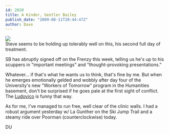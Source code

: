 ```yaml
---
id: 2020
title: A Kinder, Gentler Bailey
publish_date: "2009-08-11T20:44:47Z"
author: Dave
---
```

![](http://www.flagstafffrenzy.org/wp-content/uploads/2009/08/clockwork.jpg)  
Steve seems to be holding up tolerably well on this, his second full day of treatment.

SB has abruptly signed off on the Frenzy this week, telling us he's up to his scuppers in "important meetings" and "thought-provoking presentations."

Whatever... if that's what he wants us to think, that's fine by me. But when he emerges emotionally gelded and wobbly after day four of the University's new "Workers of Tomorrow" program in the Humanities basement, don't be surprised if he goes pale at the first sight of conflict. The [Ludovico](http://en.wikipedia.org/wiki/Ludovico_technique) is funny that way.

As for me, I've managed to run free, well clear of the clinic walls. I had a robust argument yesterday w/ La Gunther on the Ski Jump Trail and a steamy ride over Poorman (counterclockwise) today.

DU
